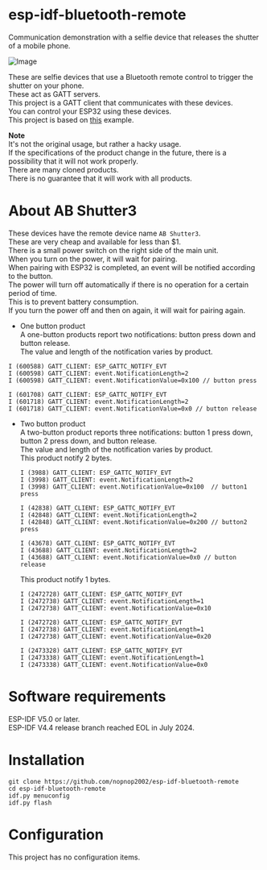 # esp-idf-bluetooth-remote
Communication demonstration with a selfie device that releases the shutter of a mobile phone.   

![Image](https://github.com/user-attachments/assets/9e4b833f-5c0f-499b-9aa9-a3bb69f43309)

These are selfie devices that use a Bluetooth remote control to trigger the shutter on your phone.   
These act as GATT servers.   
This project is a GATT client that communicates with these devices.   
You can control your ESP32 using these devices.   
This project is based on [this](https://github.com/espressif/esp-idf/tree/master/examples/bluetooth/bluedroid/ble/gatt_client) example.

__Note__   
It's not the original usage, but rather a hacky usage.   
If the specifications of the product change in the future, there is a possibility that it will not work properly.   
There are many cloned products.   
There is no guarantee that it will work with all products.   

# About AB Shutter3
These devices have the remote device name ```AB Shutter3```.   
These are very cheap and available for less than $1.   
There is a small power switch on the right side of the main unit.   
When you turn on the power, it will wait for pairing.   
When pairing with ESP32 is completed, an event will be notified according to the button.   
The power will turn off automatically if there is no operation for a certain period of time.   
This is to prevent battery consumption.   
If you turn the power off and then on again, it will wait for pairing again.   

- One button product   
 A one-button products report two notifications: button press down and button release.   
The value and length of the notification varies by product.   
```
I (600588) GATT_CLIENT: ESP_GATTC_NOTIFY_EVT
I (600598) GATT_CLIENT: event.NotificationLength=2
I (600598) GATT_CLIENT: event.NotificationValue=0x100 // button press

I (601708) GATT_CLIENT: ESP_GATTC_NOTIFY_EVT
I (601718) GATT_CLIENT: event.NotificationLength=2
I (601718) GATT_CLIENT: event.NotificationValue=0x0 // button release
```

- Two button product   
	A two-button product reports three notifications: button 1 press down, button 2 press down, and button release.   
	The value and length of the notification varies by product.   
	This product notify 2 bytes.   
	```
	I (3988) GATT_CLIENT: ESP_GATTC_NOTIFY_EVT
	I (3998) GATT_CLIENT: event.NotificationLength=2
	I (3998) GATT_CLIENT: event.NotificationValue=0x100  // button1 press

	I (42838) GATT_CLIENT: ESP_GATTC_NOTIFY_EVT
	I (42848) GATT_CLIENT: event.NotificationLength=2
	I (42848) GATT_CLIENT: event.NotificationValue=0x200 // button2 press

	I (43678) GATT_CLIENT: ESP_GATTC_NOTIFY_EVT
	I (43688) GATT_CLIENT: event.NotificationLength=2
	I (43688) GATT_CLIENT: event.NotificationValue=0x0 // button release
	```
	This product notify 1 bytes.   
	```
	I (2472728) GATT_CLIENT: ESP_GATTC_NOTIFY_EVT
	I (2472738) GATT_CLIENT: event.NotificationLength=1
	I (2472738) GATT_CLIENT: event.NotificationValue=0x10

	I (2472728) GATT_CLIENT: ESP_GATTC_NOTIFY_EVT
	I (2472738) GATT_CLIENT: event.NotificationLength=1
	I (2472738) GATT_CLIENT: event.NotificationValue=0x20

	I (2473328) GATT_CLIENT: ESP_GATTC_NOTIFY_EVT
	I (2473338) GATT_CLIENT: event.NotificationLength=1
	I (2473338) GATT_CLIENT: event.NotificationValue=0x0
	```


# Software requirements
ESP-IDF V5.0 or later.   
ESP-IDF V4.4 release branch reached EOL in July 2024.   

# Installation   
```
git clone https://github.com/nopnop2002/esp-idf-bluetooth-remote
cd esp-idf-bluetooth-remote
idf.py menuconfig
idf.py flash
```

# Configuration   
This project has no configuration items.   

